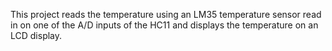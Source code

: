 This project reads the temperature using an LM35 temperature sensor read in on one of the A/D inputs of the HC11 and displays the temperature on an LCD display.